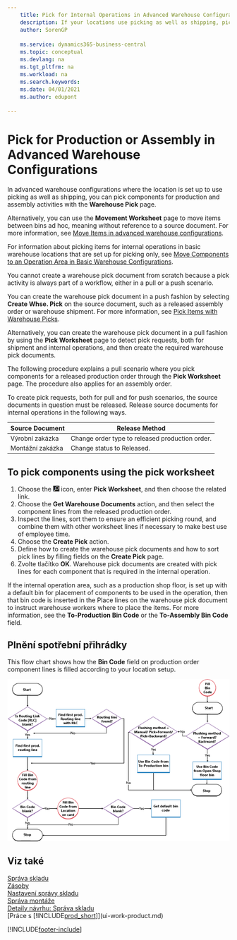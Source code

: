 ```yaml
---
    title: Pick for Internal Operations in Advanced Warehouse Configurations
    description: If your locations use picking as well as shipping, pick components for production and assembly activities in the Warehouse Pick page.
    author: SorenGP

    ms.service: dynamics365-business-central
    ms.topic: conceptual
    ms.devlang: na
    ms.tgt_pltfrm: na
    ms.workload: na
    ms.search.keywords:
    ms.date: 04/01/2021
    ms.author: edupont

---
```

# Pick for Production or Assembly in Advanced Warehouse Configurations
In advanced warehouse configurations where the location is set up to use picking as well as shipping, you can pick components for production and assembly activities with the **Warehouse Pick** page.

Alternatively, you can use the **Movement Worksheet** page to move items between bins ad hoc, meaning without reference to a source document. For more information, see [Move Items in advanced warehouse configurations](warehouse-how-to-move-items-in-advanced-warehousing.md).

For information about picking items for internal operations in basic warehouse locations that are set up for picking only, see [Move Components to an Operation Area in Basic Warehouse Configurations](warehouse-how-to-move-components-to-an-operation-area-in-basic-warehousing.md).

You cannot create a warehouse pick document from scratch because a pick activity is always part of a workflow, either in a pull or a push scenario.

You can create the warehouse pick document in a push fashion by selecting **Create Whse. Pick** on the source document, such as a released assembly order or warehouse shipment. For more information, see [Pick Items with Warehouse Picks](warehouse-how-to-pick-items-for-warehouse-shipment.md).

Alternatively, you can create the warehouse pick document in a pull fashion by using the **Pick Worksheet** page to detect pick requests, both for shipment and internal operations, and then create the required warehouse pick documents.

The following procedure explains a pull scenario where you pick components for a released production order through the **Pick Worksheet** page. The procedure also applies for an assembly order.

To create pick requests, both for pull and for push scenarios, the source documents in question must be released. Release source documents for internal operations in the following ways.

| Source Document | Release Method |
|---------------------|--------------------|  
| Výrobní zakázka | Change order type to released production order. |
| Montážní zakázka | Change status to Released. |

## To pick components using the pick worksheet
1. Choose the ![Lightbulb that opens the Tell Me feature](media/ui-search/search_small.png "Tell me what you want to do") icon, enter **Pick Worksheet**, and then choose the related link.
2. Choose the **Get Warehouse Documents** action, and then select the component lines from the released production order.
3. Inspect the lines, sort them to ensure an efficient picking round, and combine them with other worksheet lines if necessary to make best use of employee time.
4. Choose the **Create Pick** action.
5. Define how to create the warehouse pick documents and how to sort pick lines by filling fields on the **Create Pick** page.
6. Zvolte tlačítko **OK**. Warehouse pick documents are created with pick lines for each component that is required in the internal operation.

If the internal operation area, such as a production shop floor, is set up with a default bin for placement of components to be used in the operation, then that bin code is inserted in the Place lines on the warehouse pick document to instruct warehouse workers where to place the items. For more information, see the **To-Production Bin Code** or the **To-Assembly Bin Code** field.

## Plnění spotřební přihrádky 
This flow chart shows how the **Bin Code** field on production order component lines is filled according to your location setup.

![Vývojový diagram toku přihrádky](media/binflow.png "BinFlow")

## Viz také
[Správa skladu](warehouse-manage-warehouse.md)    
[Zásoby](inventory-manage-inventory.md)    
[Nastavení správy skladu](warehouse-setup-warehouse.md)       
[Správa montáže](assembly-assemble-items.md)      
[Detaily návrhu: Správa skladu](design-details-warehouse-management.md)    
[Práce s [!INCLUDE[prod_short](includes/prod_short.md)]](ui-work-product.md)


[!INCLUDE[footer-include](includes/footer-banner.md)]
